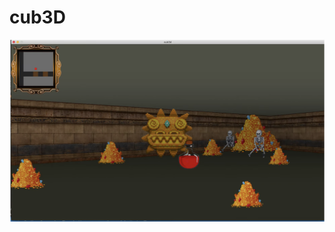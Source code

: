 # cub3D
![Alt text](https://raw.githubusercontent.com/Edvinas1122/Edvinas1122/main/cub3D_42_emomkus.png)
